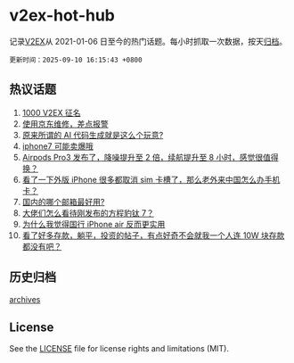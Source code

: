 # v2ex-hot-hub

 记录[V2EX](https://www.v2ex.com/)从 2021-01-06 日至今的热门话题。每小时抓取一次数据，按天[归档](archives)。

`更新时间：2025-09-10 16:15:43 +0800`

## 热议话题

1. [1000 V2EX 征名](https://www.v2ex.com/t/1158222)
1. [使用京东维修，差点报警](https://www.v2ex.com/t/1158154)
1. [原来所谓的 AI 代码生成就是这么个玩意?](https://www.v2ex.com/t/1158250)
1. [iphone7 可能卖爆哦](https://www.v2ex.com/t/1158153)
1. [Airpods Pro3 发布了，降噪提升至 2 倍，续航提升至 8 小时，感觉很值得换？](https://www.v2ex.com/t/1158128)
1. [看了一下外版 iPhone 很多都取消 sim 卡槽了，那么老外来中国怎么办手机卡？](https://www.v2ex.com/t/1158156)
1. [国内的哪个邮箱最好用?](https://www.v2ex.com/t/1158085)
1. [大佬们怎么看待刚发布的方程豹钛 7？](https://www.v2ex.com/t/1158155)
1. [为什么我觉得国行 iPhone air 反而更实用](https://www.v2ex.com/t/1158168)
1. [看了好多存款，躺平，投资的帖子，有点好奇不会就我一个人连 10W 块存款都没有吧？](https://www.v2ex.com/t/1158237)

## 历史归档

[archives](archives)

## License

See the [LICENSE](LICENSE) file for license rights and limitations (MIT).
